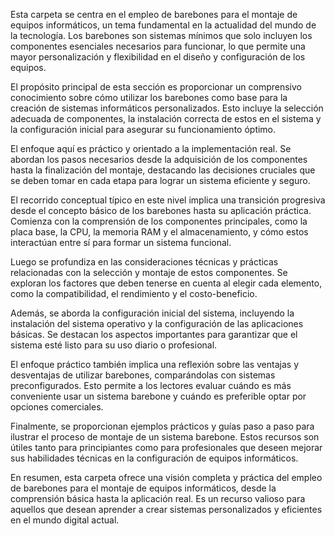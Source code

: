 Esta carpeta se centra en el empleo de barebones para el montaje de equipos informáticos, un tema fundamental en la actualidad del mundo de la tecnología. Los barebones son sistemas mínimos que solo incluyen los componentes esenciales necesarios para funcionar, lo que permite una mayor personalización y flexibilidad en el diseño y configuración de los equipos.

El propósito principal de esta sección es proporcionar un comprensivo conocimiento sobre cómo utilizar los barebones como base para la creación de sistemas informáticos personalizados. Esto incluye la selección adecuada de componentes, la instalación correcta de estos en el sistema y la configuración inicial para asegurar su funcionamiento óptimo.

El enfoque aquí es práctico y orientado a la implementación real. Se abordan los pasos necesarios desde la adquisición de los componentes hasta la finalización del montaje, destacando las decisiones cruciales que se deben tomar en cada etapa para lograr un sistema eficiente y seguro.

El recorrido conceptual típico en este nivel implica una transición progresiva desde el concepto básico de los barebones hasta su aplicación práctica. Comienza con la comprensión de los componentes principales, como la placa base, la CPU, la memoria RAM y el almacenamiento, y cómo estos interactúan entre sí para formar un sistema funcional.

Luego se profundiza en las consideraciones técnicas y prácticas relacionadas con la selección y montaje de estos componentes. Se exploran los factores que deben tenerse en cuenta al elegir cada elemento, como la compatibilidad, el rendimiento y el costo-beneficio.

Además, se aborda la configuración inicial del sistema, incluyendo la instalación del sistema operativo y la configuración de las aplicaciones básicas. Se destacan los aspectos importantes para garantizar que el sistema esté listo para su uso diario o profesional.

El enfoque práctico también implica una reflexión sobre las ventajas y desventajas de utilizar barebones, comparándolas con sistemas preconfigurados. Esto permite a los lectores evaluar cuándo es más conveniente usar un sistema barebone y cuándo es preferible optar por opciones comerciales.

Finalmente, se proporcionan ejemplos prácticos y guías paso a paso para ilustrar el proceso de montaje de un sistema barebone. Estos recursos son útiles tanto para principiantes como para profesionales que deseen mejorar sus habilidades técnicas en la configuración de equipos informáticos.

En resumen, esta carpeta ofrece una visión completa y práctica del empleo de barebones para el montaje de equipos informáticos, desde la comprensión básica hasta la aplicación real. Es un recurso valioso para aquellos que desean aprender a crear sistemas personalizados y eficientes en el mundo digital actual.

